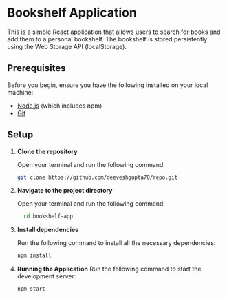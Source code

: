 # Bookshelf Application

This is a simple React application that allows users to search for books and add them to a personal bookshelf. The bookshelf is stored persistently using the Web Storage API (localStorage).

## Prerequisites

Before you begin, ensure you have the following installed on your local machine:

- [Node.js](https://nodejs.org/) (which includes npm)
- [Git](https://git-scm.com/)

## Setup

1. **Clone the repository**

   Open your terminal and run the following command:

   ```bash
   git clone https://github.com/deeveshgupta70/repo.git

   ```

2. **Navigate to the project directory**

   Open your terminal and run the following command:

   ```bash
     cd bookshelf-app
   ```

3. **Install dependencies**

   Run the following command to install all the necessary dependencies:

   ```bash
   npm install
   ```

4. **Running the Application**
   Run the following command to start the development server:

   ```bash
   npm start
   ```
